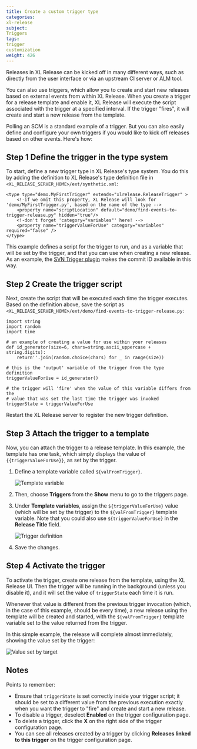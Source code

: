 ```yaml
---
title: Create a custom trigger type
categories:
xl-release
subject:
Triggers
tags:
trigger
customization
weight: 426
---
```


Releases in XL Release can be kicked off in many different ways, such as directly from the user interface or via an upstream CI server or ALM tool.

You can also use triggers, which allow you to create and start new releases based on external events from within XL Release. When you create a trigger for a release template and enable it, XL Release will execute the script associated with the trigger at a specified interval. If the trigger "fires", it will create and start a new release from the template.

Polling an SCM is a standard example of a trigger. But you can also easily define and configure your own triggers if you would like to kick off releases based on other events. Here's how:

## Step 1 Define the trigger in the type system

To start, define a new trigger type in XL Release's type system. You do this by adding the definition to XL Release's type definition file in `<XL_RELEASE_SERVER_HOME>/ext/synthetic.xml`:

    <type type="demo.MyFirstTrigger" extends="xlrelease.ReleaseTrigger" >
        <!-if we omit this property, XL Release will look for 'demo/MyFirstTrigger.py', based on the name of the type -->
        <property name="scriptLocation" default="demo/find-events-to-trigger-release.py" hidden="true"/>
        <!-don't forget 'category="variables"' here! -->
        <property name="triggerValueForUse" category="variables" required="false" />
    </type>

This example defines a script for the trigger to run, and as a variable that will be set by the trigger, and that you can use when creating a new release. As an example, the [SVN Trigger plugin](/xl-release/concept/introduction-to-the-xl-release-svn-trigger-plugin.html) makes the commit ID available in this way.

## Step 2 Create the trigger script

Next, create the script that will be executed each time the trigger executes. Based on the definition above, save the script as `<XL_RELEASE_SERVER_HOME>/ext/demo/find-events-to-trigger-release.py`:

    import string
    import random
    import time

    # an example of creating a value for use within your releases
    def id_generator(size=6, chars=string.ascii_uppercase + string.digits):
        return''.join(random.choice(chars) for _ in range(size))

    # this is the 'output' variable of the trigger from the type definition
    triggerValueForUse = id_generator()

    # the trigger will 'fire' when the value of this variable differs from the
    # value that was set the last time the trigger was invoked
    triggerState = triggerValueForUse

Restart the XL Release server to register the new trigger definition.

## Step 3 Attach the trigger to a template

Now, you can attach the trigger to a release template. In this example, the template has one task, which simply displays the value of `{{triggerValueForUse}}`, as set by the trigger.

1. Define a template variable called `${valFromTrigger}`.

    ![Template variable](../images/task-to-showcase-value.png)

1. Then, choose **Triggers** from the **Show** menu to go to the triggers page.
1. Under **Template variables**, assign the `${triggerValueForUse}` value (which will be set by the trigger) to the `${valFromTrigger}` template variable. Note that you could also use `${triggerValueForUse}` in the **Release Title** field.

    ![Trigger definition](../images/trigger-definition.png)

1. Save the changes.

## Step 4 Activate the trigger

To activate the trigger, create one release from the template, using the XL Release UI. Then the trigger will be running in the background (unless you disable it), and it will set the value of `triggerState` each time it is run.

Whenever that value is different from the previous trigger invocation (which, in the case of this example, should be every time), a new release using the template will be created and started, with the `${valFromTrigger}` template variable set to the value returned from the trigger.

In this simple example, the release will complete almost immediately, showing the value set by the trigger:

![Value set by target](../images/values-from-trigger-executing.png)

## Notes

Points to remember:

* Ensure that `triggerState` is set correctly inside your trigger script; it should be set to a different value from the previous execution exactly when you want the trigger to "fire" and create and start a new release.
* To disable a trigger, deselect **Enabled** on the trigger configuration page.
* To delete a trigger, click the **X** on the right side of the trigger configuration page.
* You can see all releases created by a trigger by clicking **Releases linked to this trigger** on the trigger configuration page.
